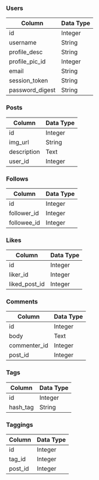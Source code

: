 <h3>Users</h3>

Column         | Data Type
---------------|----------
id             |Integer
username       |String
profile_desc   |String
profile_pic_id |Integer
email          |String
session_token  |String
password_digest|String


<h3>Posts</h3>

Column         | Data Type
---------------|----------
id             |Integer
img_url        |String
description    |Text
user_id        |Integer

<h3>Follows</h3>

Column         | Data Type
---------------|----------
id             |Integer
follower_id    |Integer
followee_id    |Integer

<h3>Likes</h3>

Column         | Data Type
---------------|----------
id             |Integer
liker_id       |Integer     
liked_post_id  |Integer

<h3>Comments</h3>

Column         | Data Type
---------------|----------
id             |Integer
body           |Text
commenter_id   |Integer
post_id        |Integer

<h3>Tags</h3>

Column         | Data Type
---------------|----------
id             |Integer
hash_tag       |String

<h3>Taggings</h3>

Column         | Data Type
---------------|----------
id             |Integer
tag_id         |Integer
post_id        |Integer
